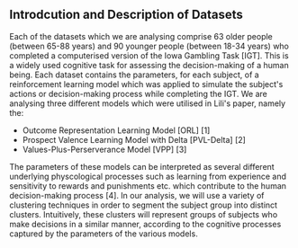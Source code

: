 ## Introdcution and Description of Datasets

Each of the datasets which we are analysing comprise 63 older people (between 65-88 years) and 90 younger people (between 18-34 years) who completed a computerised version of the Iowa Gambling Task [IGT]. This is a widely used cognitive task for assessing the decision-making of a human being. Each dataset contains the parameters, for each subject, of a reinforcement learning model which was applied to simulate the subject's actions or decision-making process while completing the IGT. We are analysing three different models which were utilised in Lili's paper, namely the:

- Outcome Representation Learning Model [ORL] [1]
- Prospect Valence Learning Model with Delta [PVL-Delta] [2]
- Values-Plus-Perserverance Model [VPP] [3]

The parameters of these models can be interpreted as several different underlying physcological processes such as learning from experience and sensitivity to rewards and punishments etc. which contribute to the human decision-making process [4].  In our analysis, we will use a variety of clustering techniques in order to segment the subject group into distinct clusters. Intuitively, these clusters will represent groups of subjects who make decisions in a similar manner, according to the cognitive processes captured by the parameters of the various models.